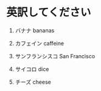 # 英訳してください
1. バナナ
bananas

2. カフェイン
caffeine

3. サンフランシスコ
San Francisco

4. サイコロ
dice

5. チーズ
cheese
